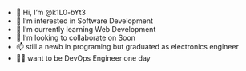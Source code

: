 - 👋 Hi, I’m @k1L0-bYt3
- 👀 I’m interested in Software Development
- 🌱 I’m currently learning Web Development
- 💞️ I’m looking to collaborate on Soon
- 📫 still a newb in programing but graduated as electronics engineer
- 👨‍💻 want to be DevOps Engineer one day
<!---
k1L0-bYt3/k1L0-bYt3 is a ✨ special ✨ repository because its `README.md` (this file) appears on your GitHub profile.
You can click the Preview link to take a look at your changes.
--->
